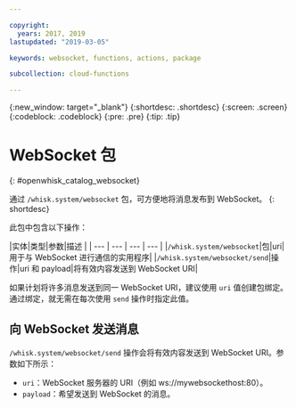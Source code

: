 ```yaml
---

copyright:
  years: 2017, 2019
lastupdated: "2019-03-05"

keywords: websocket, functions, actions, package

subcollection: cloud-functions

---
```


{:new_window: target="_blank"}
{:shortdesc: .shortdesc}
{:screen: .screen}
{:codeblock: .codeblock}
{:pre: .pre}
{:tip: .tip}

# WebSocket 包
{: #openwhisk_catalog_websocket}

通过 `/whisk.system/websocket` 包，可方便地将消息发布到 WebSocket。
{: shortdesc}

此包中包含以下操作：

|实体|类型|参数|描述
|
| --- | --- | --- | --- |
|`/whisk.system/websocket`|包|uri|用于与 WebSocket 进行通信的实用程序|
|`/whisk.system/websocket/send`|操作|uri 和 payload|将有效内容发送到 WebSocket URI|

如果计划将许多消息发送到同一 WebSocket URI，建议使用 `uri` 值创建包绑定。通过绑定，就无需在每次使用 `send` 操作时指定此值。

## 向 WebSocket 发送消息

`/whisk.system/websocket/send` 操作会将有效内容发送到 WebSocket URI。参数如下所示：

- `uri`：WebSocket 服务器的 URI（例如 ws://mywebsockethost:80）。
- `payload`：希望发送到 WebSocket 的消息。
